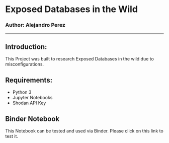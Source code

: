# __Exposed Databases in the Wild__
### __Author: Alejandro Perez__
---------------------


## __Introduction__:

This Project was built to research Exposed Databases in the wild due to misconfigurations. 

## __Requirements:__
* Python 3
* Jupyter Notebooks
* Shodan API Key


## __Binder Notebook__
This Notebook can be tested and used via Binder. Please click on this link to test it.
